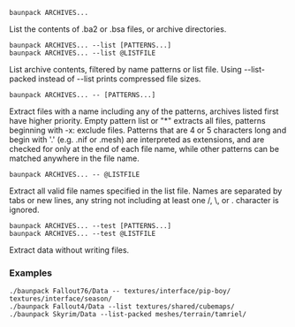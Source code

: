     baunpack ARCHIVES...

List the contents of .ba2 or .bsa files, or archive directories.

    baunpack ARCHIVES... --list [PATTERNS...]
    baunpack ARCHIVES... --list @LISTFILE

List archive contents, filtered by name patterns or list file. Using --list-packed instead of --list prints compressed file sizes.

    baunpack ARCHIVES... -- [PATTERNS...]

Extract files with a name including any of the patterns, archives listed first have higher priority. Empty pattern list or "\*" extracts all files, patterns beginning with -x: exclude files. Patterns that are 4 or 5 characters long and begin with '.' (e.g. .nif or .mesh) are interpreted as extensions, and are checked for only at the end of each file name, while other patterns can be matched anywhere in the file name.

    baunpack ARCHIVES... -- @LISTFILE

Extract all valid file names specified in the list file. Names are separated by tabs or new lines, any string not including at least one /, \\, or . character is ignored.

    baunpack ARCHIVES... --test [PATTERNS...]
    baunpack ARCHIVES... --test @LISTFILE

Extract data without writing files.

### Examples

    ./baunpack Fallout76/Data -- textures/interface/pip-boy/ textures/interface/season/
    ./baunpack Fallout4/Data --list textures/shared/cubemaps/
    ./baunpack Skyrim/Data --list-packed meshes/terrain/tamriel/

